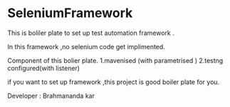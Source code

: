 # SeleniumFramework

This is boliler plate to set up test automation framework .

In this framework ,no selenium code  get implimented.

Component of this bolier plate.
  1.mavenised (with parametrised )
  2.testng configured(with listener)
  
if you want to set up framework ,this project is good boiler plate for you.

Developer :
Brahmananda kar
